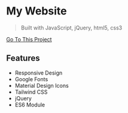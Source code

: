 # My Website
> Built with JavaScript, jQuery, html5, css3

[Go To This Project](https://kbingjie.com/)

## Features
- Responsive Design
- Google Fonts
- Material Design Icons
- Tailwind CSS
- jQuery
- ES6 Module